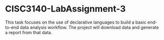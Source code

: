 # CISC3140-LabAssignment-3
This task focuses on the use of declarative languages to build a basic end-to-end data analysis workflow. The project will download data and generate a report from that data. 
